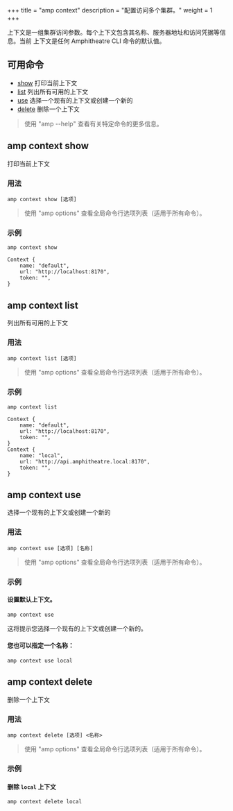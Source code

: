 +++
title = "amp context"
description = "配置访问多个集群。"
weight = 1
+++

上下文是一组集群访问参数。每个上下文包含其名称、服务器地址和访问凭据等信息。当前
上下文是任何 Amphitheatre CLI 命令的默认值。

## 可用命令
- [show](#amp-context-show)     打印当前上下文
- [list](#amp-context-list)     列出所有可用的上下文
- [use](#amp-context-use)       选择一个现有的上下文或创建一个新的
- [delete](#amp-context-delete) 删除一个上下文

> 使用 "amp <command> --help" 查看有关特定命令的更多信息。

## amp context show

打印当前上下文

### 用法
```
amp context show [选项]
```

> 使用 "amp options" 查看全局命令行选项列表（适用于所有命令）。

### 示例

```
amp context show
```

```
Context {
    name: "default",
    url: "http://localhost:8170",
    token: "",
}
```

## amp context list

列出所有可用的上下文

### 用法
```
amp context list [选项]
```

> 使用 "amp options" 查看全局命令行选项列表（适用于所有命令）。

### 示例

```
amp context list
```

```
Context {
    name: "default",
    url: "http://localhost:8170",
    token: "",
}
Context {
    name: "local",
    url: "http://api.amphitheatre.local:8170",
    token: "",
}
```

## amp context use

选择一个现有的上下文或创建一个新的

### 用法
```
amp context use [选项] [名称]
```

> 使用 "amp options" 查看全局命令行选项列表（适用于所有命令）。

### 示例

#### 设置默认上下文。

```
amp context use
```

这将提示您选择一个现有的上下文或创建一个新的。

#### 您也可以指定一个名称：
```
amp context use local
```

## amp context delete

删除一个上下文

### 用法
```
amp context delete [选项] <名称>
```

> 使用 "amp options" 查看全局命令行选项列表（适用于所有命令）。

### 示例

#### 删除 `local` 上下文

```
amp context delete local
```
